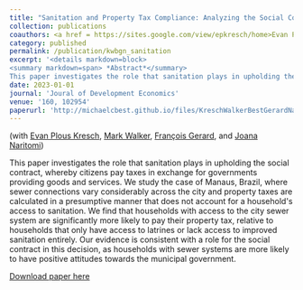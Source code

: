 ```yaml
---
title: "Sanitation and Property Tax Compliance: Analyzing the Social Contract in Brazil"
collection: publications
coauthors: <a href = https://sites.google.com/view/epkresch/home>Evan Plous Kresch</a>, <a href = https://www.markdwalker.com/home>Mark Walker</a>, <a href = https://sites.google.com/site/fransgerard/home>Fran&ccedil;ois Gerard</a>, and <a href = https://joananaritomi.com/>Joana Naritomi</a>
category: published
permalink: /publication/kwbgn_sanitation
excerpt: '<details markdown=block>
<summary markdown=span> *Abstract*</summary> 
This paper investigates the role that sanitation plays in upholding the social contract, whereby citizens pay taxes in exchange for governments providing goods and services. We study the case of Manaus, Brazil, where sewer connections vary considerably across the city and property taxes are calculated in a presumptive manner that does not account for a household&apos;s access to sanitation. We find that households with access to the city sewer system are significantly more likely to pay their property tax, relative to households that only have access to latrines or lack access to improved sanitation entirely. Our evidence is consistent with a role for the social contract in this decision, as households with sewer systems are more likely to have positive attitudes towards the municipal government.'
date: 2023-01-01
journal: 'Joural of Development Economics'
venue: '160, 102954'
paperurl: 'http://michaelcbest.github.io/files/KreschWalkerBestGerardNaritomi-SanitationPropertyTaxCompliance-Jul2021.pdf'
---
```

(with [Evan Plous Kresch](https://sites.google.com/view/epkresch/home), [Mark Walker](https://www.markdwalker.com/home), [Fran&ccedil;ois Gerard](https://sites.google.com/site/fransgerard/home), and [Joana Naritomi](https://joananaritomi.com/))

 
This paper investigates the role that sanitation plays in upholding the social contract, whereby citizens pay taxes in exchange for governments providing goods and services. We study the case of Manaus, Brazil, where sewer connections vary considerably across the city and property taxes are calculated in a presumptive manner that does not account for a household&apos;s access to sanitation. We find that households with access to the city sewer system are significantly more likely to pay their property tax, relative to households that only have access to latrines or lack access to improved sanitation entirely. Our evidence is consistent with a role for the social contract in this decision, as households with sewer systems are more likely to have positive attitudes towards the municipal government.

[Download paper here](http://michaelcbest.github.io/files/KreschWalkerBestGerardNaritomi-SanitationPropertyTaxCompliance-Jul2021.pdf)
